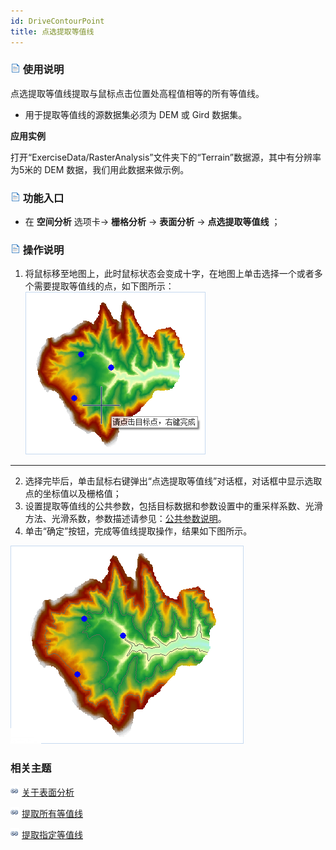 ```yaml
---
id: DriveContourPoint
title: 点选提取等值线
---
```

### ![](../../../img/read.gif) 使用说明

点选提取等值线提取与鼠标点击位置处高程值相等的所有等值线。

  * 用于提取等值线的源数据集必须为 DEM 或 Gird 数据集。

**应用实例**

打开“ExerciseData/RasterAnalysis”文件夹下的“Terrain”数据源，其中有分辨率为5米的 DEM 数据，我们用此数据来做示例。

### ![](../../img/read.gif) 功能入口

  * 在 **空间分析** 选项卡-> **栅格分析** -> **表面分析** -> **点选提取等值线** ；

### ![](../../img/read.gif) 操作说明

  1. 将鼠标移至地图上，此时鼠标状态会变成十字，在地图上单击选择一个或者多个需要提取等值线的点，如下图所示：
![](img/PointCotour1.png)  
---  
  2. 选择完毕后，单击鼠标右键弹出“点选提取等值线”对话框，对话框中显示选取点的坐标值以及栅格值；
  3. 设置提取等值线的公共参数，包括目标数据和参数设置中的重采样系数、光滑方法、光滑系数，参数描述请参见：[公共参数说明](CommonPara)。
  4. 单击“确定”按钮，完成等值线提取操作，结果如下图所示。

![](img/PointContourResult.png)  

###  相关主题

![](../../../img/smalltitle.png) [关于表面分析](AoubtSurfaceAnalyst)

![](../../../img/smalltitle.png) [提取所有等值线](DriveContourAll)

![](../../../img/smalltitle.png) [提取指定等值线](DriveContourSpecific)